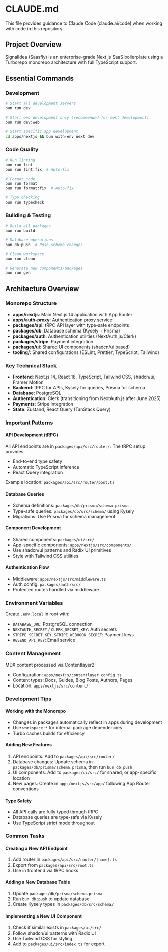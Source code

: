 # CLAUDE.md

This file provides guidance to Claude Code (claude.ai/code) when working with code in this repository.

## Project Overview

SignalIdea (Saasfly) is an enterprise-grade Next.js SaaS boilerplate using a Turborepo monorepo architecture with full TypeScript support.

## Essential Commands

### Development
```bash
# Start all development servers
bun run dev

# Start web development only (recommended for most development)
bun run dev:web

# Start specific app development
cd apps/nextjs && bun with-env next dev
```

### Code Quality
```bash
# Run linting
bun run lint
bun run lint:fix  # Auto-fix

# Format code
bun run format
bun run format:fix  # Auto-fix

# Type checking
bun run typecheck
```

### Building & Testing
```bash
# Build all packages
bun run build

# Database operations
bun db:push  # Push schema changes

# Clean workspace
bun run clean

# Generate new components/packages
bun run gen
```

## Architecture Overview

### Monorepo Structure
- **apps/nextjs**: Main Next.js 14 application with App Router
- **apps/auth-proxy**: Authentication proxy service
- **packages/api**: tRPC API layer with type-safe endpoints
- **packages/db**: Database schema (Kysely + Prisma)
- **packages/auth**: Authentication utilities (NextAuth.js/Clerk)
- **packages/stripe**: Payment integration
- **packages/ui**: Shared UI components (shadcn/ui based)
- **tooling/**: Shared configurations (ESLint, Prettier, TypeScript, Tailwind)

### Key Technical Stack
- **Frontend**: Next.js 14, React 18, TypeScript, Tailwind CSS, shadcn/ui, Framer Motion
- **Backend**: tRPC for APIs, Kysely for queries, Prisma for schema
- **Database**: PostgreSQL
- **Authentication**: Clerk (transitioning from NextAuth.js after June 2025)
- **Payments**: Stripe integration
- **State**: Zustand, React Query (TanStack Query)

### Important Patterns

#### API Development (tRPC)
All API endpoints are in `packages/api/src/router/`. The tRPC setup provides:
- End-to-end type safety
- Automatic TypeScript inference
- React Query integration

Example location: `packages/api/src/router/post.ts`

#### Database Queries
- Schema definitions: `packages/db/prisma/schema.prisma`
- Type-safe queries: `packages/db/src/schema/` using Kysely
- Migrations: Use Prisma for schema management

#### Component Development
- Shared components: `packages/ui/src/`
- App-specific components: `apps/nextjs/src/components/`
- Use shadcn/ui patterns and Radix UI primitives
- Style with Tailwind CSS utilities

#### Authentication Flow
- Middleware: `apps/nextjs/src/middleware.ts`
- Auth config: `packages/auth/src/`
- Protected routes handled via middleware

### Environment Variables
Create `.env.local` in root with:
- `DATABASE_URL`: PostgreSQL connection
- `NEXTAUTH_SECRET` / `CLERK_SECRET_KEY`: Auth secrets
- `STRIPE_SECRET_KEY`, `STRIPE_WEBHOOK_SECRET`: Payment keys
- `RESEND_API_KEY`: Email service

### Content Management
MDX content processed via Contentlayer2:
- Configuration: `apps/nextjs/contentlayer.config.ts`
- Content types: Docs, Guides, Blog Posts, Authors, Pages
- Location: `apps/nextjs/src/content/`

### Development Tips

#### Working with the Monorepo
- Changes in packages automatically reflect in apps during development
- Use `workspace:*` for internal package dependencies
- Turbo caches builds for efficiency

#### Adding New Features
1. API endpoints: Add to `packages/api/src/router/`
2. Database changes: Update schema in `packages/db/prisma/schema.prisma`, then run `bun db:push`
3. UI components: Add to `packages/ui/src/` for shared, or app-specific location
4. New pages: Create in `apps/nextjs/src/app/` following App Router conventions

#### Type Safety
- All API calls are fully typed through tRPC
- Database queries are type-safe via Kysely
- Use TypeScript strict mode throughout

### Common Tasks

#### Creating a New API Endpoint
1. Add router in `packages/api/src/router/[name].ts`
2. Export from `packages/api/src/root.ts`
3. Use in frontend via tRPC hooks

#### Adding a New Database Table
1. Update `packages/db/prisma/schema.prisma`
2. Run `bun db:push` to update database
3. Create Kysely types in `packages/db/src/schema/`

#### Implementing a New UI Component
1. Check if similar exists in `packages/ui/src/`
2. Follow shadcn/ui patterns with Radix UI
3. Use Tailwind CSS for styling
4. Add to `packages/ui/src/index.ts` for export